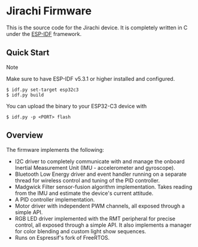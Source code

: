 # Jirachi Firmware

This is the source code for the Jirachi device. It is completely written in C under the [ESP-IDF](https://github.com/espressif/esp-idf) framework.

## Quick Start
> [!NOTE]
> Make sure to have ESP-IDF v5.3.1 or higher installed and configured.
```
$ idf.py set-target esp32c3
$ idf.py build
```
You can upload the binary to your ESP32-C3 device with
```
$ idf.py -p <PORT> flash
```

## Overview
The firmware implements the following:

- I2C driver to completely communicate with and manage the onboard Inertial Measurement Unit (IMU - accelerometer and gyroscope).
- Bluetooth Low Energy driver and event handler running on a separate thread for wireless control and tuning of the PID controller.
- Madgwick Filter sensor-fusion algorithm implementation. Takes reading from the IMU and estimate the device's current attitude.
- A PID controller implementation.
- Motor driver with independent PWM channels, all exposed through a simple API.
- RGB LED driver implemented with the RMT peripheral for precise control, all exposed through a simple API. It also implements a manager for color blending and custom light show sequences.
- Runs on Espressif's fork of FreeRTOS.